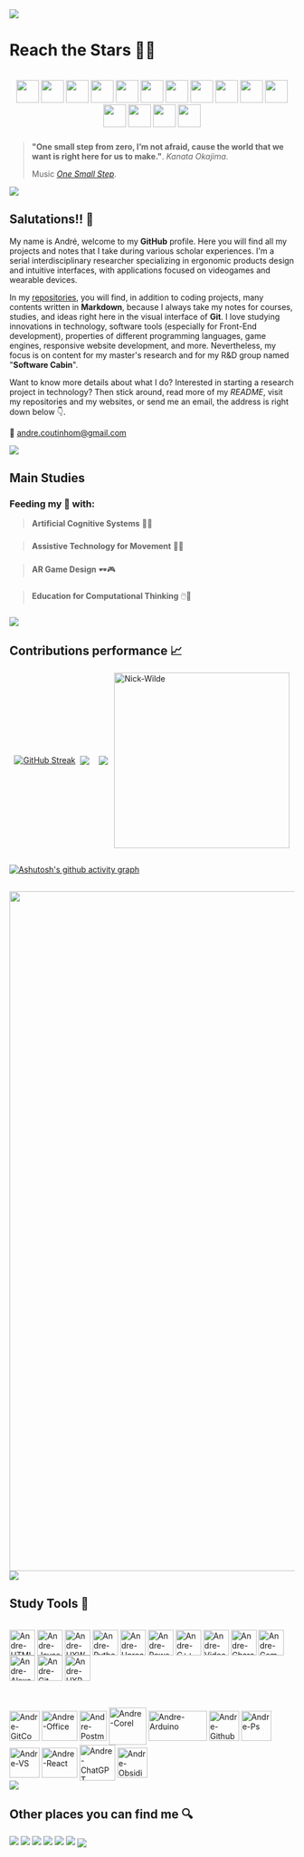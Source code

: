 <img align="center" src="https://i.imgur.com/5EKtKDd.gif"/>

# **Reach the Stars** 🚀💫 

<div align="center" style="display: inline_block"><br>  
<img width="40" height="40" src="https://static.wikia.nocookie.net/insaniquarium/images/0/08/Star.gif/revision/latest/thumbnail/width/360/height/360?cb=20120504180110">
<img width="40" height="40" src="https://static.wikia.nocookie.net/insaniquarium/images/0/08/Star.gif/revision/latest/thumbnail/width/360/height/360?cb=20120504180110">
<img width="40" height="40" src="https://static.wikia.nocookie.net/insaniquarium/images/0/08/Star.gif/revision/latest/thumbnail/width/360/height/360?cb=20120504180110">
<img width="40" height="40" src="https://static.wikia.nocookie.net/insaniquarium/images/0/08/Star.gif/revision/latest/thumbnail/width/360/height/360?cb=20120504180110">
<img width="40" height="40" src="https://static.wikia.nocookie.net/insaniquarium/images/0/08/Star.gif/revision/latest/thumbnail/width/360/height/360?cb=20120504180110">
<img width="40" height="40" src="https://static.wikia.nocookie.net/insaniquarium/images/0/08/Star.gif/revision/latest/thumbnail/width/360/height/360?cb=20120504180110">
<img width="40" height="40" src="https://static.wikia.nocookie.net/insaniquarium/images/0/08/Star.gif/revision/latest/thumbnail/width/360/height/360?cb=20120504180110">
<img width="40" height="40" src="https://static.wikia.nocookie.net/insaniquarium/images/0/08/Star.gif/revision/latest/thumbnail/width/360/height/360?cb=20120504180110">
<img width="40" height="40" src="https://static.wikia.nocookie.net/insaniquarium/images/0/08/Star.gif/revision/latest/thumbnail/width/360/height/360?cb=20120504180110">
<img width="40" height="40" src="https://static.wikia.nocookie.net/insaniquarium/images/0/08/Star.gif/revision/latest/thumbnail/width/360/height/360?cb=20120504180110">
<img width="40" height="40" src="https://static.wikia.nocookie.net/insaniquarium/images/0/08/Star.gif/revision/latest/thumbnail/width/360/height/360?cb=20120504180110">
<img width="40" height="40" src="https://static.wikia.nocookie.net/insaniquarium/images/0/08/Star.gif/revision/latest/thumbnail/width/360/height/360?cb=20120504180110">
<img width="40" height="40" src="https://static.wikia.nocookie.net/insaniquarium/images/0/08/Star.gif/revision/latest/thumbnail/width/360/height/360?cb=20120504180110">
<img width="40" height="40" src="https://static.wikia.nocookie.net/insaniquarium/images/0/08/Star.gif/revision/latest/thumbnail/width/360/height/360?cb=20120504180110">
<img width="40" height="40" src="https://static.wikia.nocookie.net/insaniquarium/images/0/08/Star.gif/revision/latest/thumbnail/width/360/height/360?cb=20120504180110">

</div>

###

> **"One small step from zero, I’m not afraid, cause the world that we want is right here for us to make."**. *Kanata Okajima*.
> 
> Music [*One Small Step*](https://open.spotify.com/intl-pt/track/0wvi4qO9vQ0HkkKrMAdoTA?si=516c4b0df5e64ba8).

<img align="center" src="https://i.imgur.com/5EKtKDd.gif"/>

## Salutations!! 👋

My name is André, welcome to my **GitHub** profile. Here you will find all my projects and notes that I take during various scholar experiences. I'm a serial interdisciplinary researcher specializing in ergonomic products design and intuitive interfaces, with applications focused on videogames and wearable devices.

In my [repositories](https://github.com/AndreCoutinhom?tab=repositories), you will find, in addition to coding projects, many contents written in **Markdown**, because I always take my notes for courses, studies, and ideas right here in the visual interface of **Git**. I love studying innovations in technology, software tools (especially for Front-End development), properties of different programming languages, game engines, responsive website development, and more. Nevertheless, my focus is on content for my master's research and for my R&D group named "**Software Cabin**".

Want to know more details about what I do? Interested in starting a research project in technology? Then stick around, read more of my _README_, visit my repositories and my websites, or send me an email, the address is right down below 👇.

📧 andre.coutinhom@gmail.com

<img align="center" src="https://i.imgur.com/5EKtKDd.gif"/>

## Main Studies

### Feeding my 🧠 with:
> **Artificial Cognitive Systems** 🤖🔌
###
> **Assistive Technology for Movement** 🦽🦼
###
> **AR Game Design** 🕶️🎮
###
> **Education for Computational Thinking** 🖱️📔
###

<img align="center" src="https://i.imgur.com/5EKtKDd.gif"/>

## Contributions performance 📈

<div style="display: flex; justify-content: space-evenly; align-items: center;">

<a href="https://git.io/streak-stats"><img src="https://github-readme-streak-stats.herokuapp.com?user=AndreCoutinhom&theme=transparent&hide_border=true&locale=en&mode=weekly" alt="GitHub Streak" /></a>

  <a href="[https://github.com/anuraghazra/github-readme-stats](https://github.com/AndreCoutinhom)">
  <img align="center" src="https://github-readme-stats.vercel.app/api?username=AndreCoutinhom&show_icons=true&theme=transparent&border_color=025CDA&text_color=80B5E2&border_radius=0.0&count_private=true&locale=en&card_width=520" />
 
  </a>

###
  
  <a href="[Git](https://github.com/AndreCoutinhom)">
    <img align="center" src="https://github-readme-stats.vercel.app/api/top-langs/?username=AndreCoutinhom&hide_progress=false&theme=transparent&border_color=025CDA&text_color=80B5E2&border_radius=0.0&langs_count=8&locale=en&card_width=520" />
  </a>  
  <img align="right" alt="Nick-Wilde" height="310" width="310" src="https://emoji.discadia.com/emojis/3865ebb6-3cdb-4588-9728-0b64c3b0c242.GIF">

</div>

##

[![Ashutosh's github activity graph](https://github-readme-activity-graph.vercel.app/graph?username=AndreCoutinhom&bg_color=0d1117&color=025CDA&line=025CDA&point=80B5E2&area=true&hide_border=true)](https://github.com/ashutosh00710/github-readme-activity-graph)

##

<a href="https://github.com/ryo-ma/github-profile-trophy">
  <img width=1200 src="https://github-profile-trophy.vercel.app/?username=AndreCoutinhom&theme=algolia"/>
</a>

<img align="center" src="https://i.imgur.com/5EKtKDd.gif"/>

## Study Tools 🔬

  <div style="display: inline_block"><br>
<img align="center" alt="Andre-HTML" height="45" width="45" src="https://www.alura.com.br/assets/api/cursos/html5-css3-primeiros-passos.svg"> 
<img align="center" alt="Andre-Javascript" height="45" width="45" src="https://www.alura.com.br/assets/api/cursos/javascript-web-paginas-dinamicas.svg">
<img align="center" alt="Andre-UXW" height="45" width="45" src="https://www.alura.com.br/assets/api/cursos/ux-writing-escrevendo-textos-usuarios.svg">
<img align="center" alt="Andre-Python" height="45" width="45" src="https://www.alura.com.br/assets/api/cursos/python-entendendo-orientacao-objetos.svg">
<img align="center" alt="Andre-Unreal" height="45" width="45" src="https://www.alura.com.br/assets/api/cursos/unreal-vr-arquitetura-parte-1.svg">
<img align="center" alt="Andre-PowerPoint" height="45" width="45" src="https://www.alura.com.br/assets/api/cursos/comunicacao-corporativa-powerpoint.svg">
<img align="center" alt="Andre-C++" height="45" width="45" src="https://www.alura.com.br/assets/api/cursos/c-plus-plus-orientacao-objetos-heranca.svg">
<img align="center" alt="Andre-Video" height="45" width="45" src="https://www.alura.com.br/assets/api/cursos/producao-audiovisual.svg">
<img align="center" alt="Andre-Character" height="45" width="45" src="https://www.alura.com.br/assets/api/cursos/design-personagem-concept-animais-criaturas.svg">
<img align="center" alt="Andre-Communication" height="45" width="45" src="https://www.alura.com.br/assets/api/cursos/relacionamento-interpessoal.svg">
<img align="center" alt="Andre-Alexa" height="45" width="45" src="https://www.alura.com.br/assets/api/cursos/iot-amazon-alexa.svg">
<img align="center" alt="Andre-Git" height="45" width="45" src="https://www.alura.com.br/assets/api/cursos/git-github-compartilhando-colaborando-projetos.svg">
<img align="center" alt="Andre-UXR" height="45" width="45" src="https://www.alura.com.br/assets/api/cursos/ux-research-conversao.svg">

</div>  

##

<div style="display: inline_block"><br>

<img align="center" alt="Andre-GitCommand" height="53" width="53" src="https://git-scm.com/images/logos/downloads/Git-Icon-1788C.png"> 
<img align="center" alt="Andre-Office" height="53" width="63" src="https://geneses.com.br/wp-content/uploads/2021/07/512px-Microsoft_Office_logo_2019%E2%80%93present.svg.png"> 
<img align="center" alt="Andre-Postman" height="53" width="48" src="https://static-00.iconduck.com/assets.00/postman-icon-497x512-beb7sy75.png"> 
<img align="center" alt="Andre-Corel" height="66" width="66" src="https://insmac.org/uploads/posts/2019-03/1553188286_coreldraw-graphics-suite.png">
<img align="center" alt="Andre-Arduino" height="53" width="103" src="https://ioturkiye.com/wp-content/uploads/2022/08/ArduinoCommunityLogo.png">
<img align="center" alt="Andre-Github" height="53" width="53" src="https://cdn4.iconfinder.com/data/icons/iconsimple-logotypes/512/github-512.png">  
<img align="center" alt="Andre-Ps" height="53" width="53" src="https://upload.wikimedia.org/wikipedia/commons/thumb/a/af/Adobe_Photoshop_CC_icon.svg/1200px-Adobe_Photoshop_CC_icon.svg.png"> 
<img align="center" alt="Andre-VS" height="53" width="53" src="https://code.visualstudio.com/assets/apple-touch-icon.png">
<img align="center" alt="Andre-React" height="53" width="63" src="https://upload.wikimedia.org/wikipedia/commons/thumb/a/a7/React-icon.svg/2300px-React-icon.svg.png">
<img align="center" alt="Andre-ChatGPT" height="63" width="63" src="https://i0.wp.com/aitoolsarena.com/wp-content/uploads/2023/03/gpt-4-logo-small.png?fit=320%2C320&ssl=1">
<img align="center" alt="Andre-Obsidian" height="53" width="53" src="https://upload.wikimedia.org/wikipedia/commons/thumb/1/10/2023_Obsidian_logo.svg/1024px-2023_Obsidian_logo.svg.png"> 

</div>  

<img align="center" src="https://i.imgur.com/5EKtKDd.gif"/>

## Other places you can find me 🔍

  <div> 
  <a href="https://pin.it/55pR1xx" target="_blank"><img src="https://img.shields.io/badge/Pinterest-%23E60023.svg?&style=for-the-badge&logo=Pinterest&logoColor=white" target="_blank"></a>
  <a href="https://www.youtube.com/@andrecoutinho8096" target="_blank"><img src="https://img.shields.io/badge/YouTube-FF0000?style=for-the-badge&logo=youtube&logoColor=white" target="_blank"></a>
  <a href="https://www.linkedin.com/in/andr%C3%A9-coutinho-0a0539163/" target="_blank"><img src="https://img.shields.io/badge/LinkedIn-0077B5?style=for-the-badge&logo=linkedin&logoColor=white" target="_blank"></a>
  <a href="https://steamcommunity.com/profiles/76561199185421332" target="_blank"><img src="https://img.shields.io/badge/Steam-000000?style=for-the-badge&logo=steam&logoColor=white" target="_blank"></a>
  <a href="https://andrecoutinhom.github.io/andre_official_port" target="_blank"><img src="https://img.shields.io/badge/website-000000?style=for-the-badge&logo=About.me&logoColor=white" target="_blank"></a>
  <a href="https://andrecoutinhom.github.io/book_port/" target="_blank"><img src="https://img.shields.io/badge/website-000000?style=for-the-badge&logo=About.me&logoColor=blue" target="_blank"></a>

<img align="center" src="https://i.imgur.com/5EKtKDd.gif"/>

  </div>

